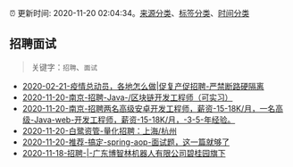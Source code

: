 :alarm_clock: 更新时间: 2020-11-20 02:04:34。[来源分类](../README.md)、[标签分类](../TAGS.md)、[时间分类](../TIMELINE.md)

## 招聘面试


> 关键字：`招聘`、`面试`



- [2020-02-21-疫情总动员，各地怎么做|促复产促招聘-严禁断路硬隔离](http://m.china.caixin.com/m/2020-02-22/101519091.html) 
- [2020-11-20-南京-招聘-Java-/区块链开发工程师（可实习）](https://www.v2ex.com/t/727400) 
- [2020-11-20-南京-招聘两名高级安卓开发工程师，薪资-15-18K/月，一名高级-Java-web-开发工程师，薪资-15-18K/月，-3-5-年经验。](https://www.v2ex.com/t/727377) 
- [2020-11-20-白鹭资管-量化招聘：上海/杭州](https://www.v2ex.com/t/727359) 
- [2020-11-20-推荐-搞定-spring-aop-面试题，这一篇就够了](https://toutiao.io/k/ekz4xzi) 
- [2020-11-18-招聘-|-广东博智林机器人有限公司碧桂园旗下](https://sec.thief.one/article_content?a_id=e63a13fe0908b75a5f5fa4bc4853efcc) 
